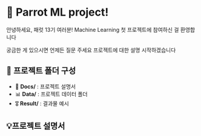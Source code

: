 # 🦜 Parrot ML project!

안녕하세요, 패럿 13기 여러분!
Machine Learning 첫 프로젝트에 참여하신 걸 환영합니다

궁금한 게 있으시면 언제든 질문 주세요
프로젝트에 대한 설명 시작하겠습니다

## 📂 프로젝트 폴더 구성
- 📄 **Docs/** : 프로젝트 설명서
- 📊 **Data/** : 프로젝트 데이터 폴더
- 🎖️ **Result/** : 결과물 예시

## 💡프로젝트 설명서

